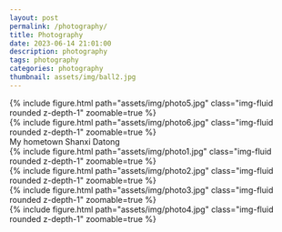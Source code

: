 ```yaml
---
layout: post
permalink: /photography/
title: Photography
date: 2023-06-14 21:01:00
description: photography
tags: photography
categories: photography
thumbnail: assets/img/ball2.jpg
---
```

<div class="row mt-3">
    <div class="col-sm mt-3 mt-md-0">
        {% include figure.html path="assets/img/photo5.jpg" class="img-fluid rounded z-depth-1" zoomable=true %}
    </div>
    <div class="col-sm mt-3 mt-md-0">
        {% include figure.html path="assets/img/photo6.jpg" class="img-fluid rounded z-depth-1" zoomable=true %}
    </div>
</div>

<div class="caption">
    My hometown Shanxi Datong
</div>

<div class="row mt-3">
    <div class="col-sm mt-3 mt-md-0">
        {% include figure.html path="assets/img/photo1.jpg" class="img-fluid rounded z-depth-1" zoomable=true %}
    </div>
    <div class="col-sm mt-3 mt-md-0">
        {% include figure.html path="assets/img/photo2.jpg" class="img-fluid rounded z-depth-1" zoomable=true %}
    </div>
</div>

<div class="row mt-3">
    <div class="col-sm mt-3 mt-md-0">
        {% include figure.html path="assets/img/photo3.jpg" class="img-fluid rounded z-depth-1" zoomable=true %}
    </div>
    <div class="col-sm mt-3 mt-md-0">
        {% include figure.html path="assets/img/photo4.jpg" class="img-fluid rounded z-depth-1" zoomable=true %}
    </div>
</div>

